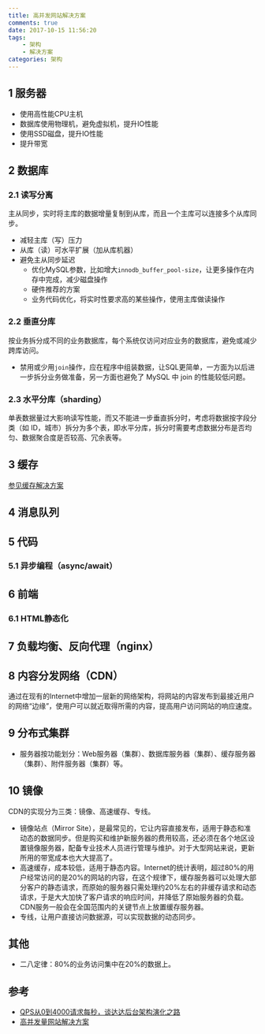 ```yaml
---
title: 高并发网站解决方案
comments: true
date: 2017-10-15 11:56:20
tags: 
    - 架构
    - 解决方案    
categories: 架构
---
```

## 1 服务器

- 使用高性能CPU主机
- 数据库使用物理机，避免虚拟机，提升IO性能
- 使用SSD磁盘，提升IO性能
- 提升带宽

## 2 数据库

### 2.1 读写分离

主从同步，实时将主库的数据增量复制到从库，而且一个主库可以连接多个从库同步。
- 减轻主库（写）压力
- 从库（读）可水平扩展（加从库机器）
- 避免主从同步延迟
    - 优化MySQL参数，比如增大`innodb_buffer_pool-size`，让更多操作在内存中完成，减少磁盘操作
    - 硬件推荐的方案
    - 业务代码优化，将实时性要求高的某些操作，使用主库做读操作

### 2.2 垂直分库

按业务拆分成不同的业务数据库，每个系统仅访问对应业务的数据库，避免或减少跨库访问。
- 禁用或少用`join`操作，应在程序中组装数据，让SQL更简单，一方面为以后进一步拆分业务做准备，另一方面也避免了 MySQL 中 join 的性能较低问题。

### 2.3 水平分库（sharding）

单表数据量过大影响读写性能，而又不能进一步垂直拆分时，考虑将数据按字段分类（如 ID，城市）拆分为多个表，即水平分库，拆分时需要考虑数据分布是否均匀、数据聚合度是否较高、冗余表等。

## 3 缓存

[参见缓存解决方案]()

## 4 消息队列

## 5 代码

### 5.1 异步编程（async/await）

## 6 前端

### 6.1 HTML静态化

## 7 负载均衡、反向代理（nginx）

## 8 内容分发网络（CDN）

通过在现有的Internet中增加一层新的网络架构，将网站的内容发布到最接近用户的网络“边缘”，使用户可以就近取得所需的内容，提高用户访问网站的响应速度。

## 9 分布式集群

- 服务器按功能划分：Web服务器（集群）、数据库服务器（集群）、缓存服务器（集群）、附件服务器（集群）等。

## 10 镜像

CDN的实现分为三类：镜像、高速缓存、专线。
- 镜像站点（Mirror Site），是最常见的，它让内容直接发布，适用于静态和准动态的数据同步。但是购买和维护新服务器的费用较高，还必须在各个地区设置镜像服务器，配备专业技术人员进行管理与维护。对于大型网站来说，更新所用的带宽成本也大大提高了。
- 高速缓存，成本较低，适用于静态内容。Internet的统计表明，超过80%的用户经常访问的是20%的网站的内容，在这个规律下，缓存服务器可以处理大部分客户的静态请求，而原始的服务器只需处理约20%左右的非缓存请求和动态请求，于是大大加快了客户请求的响应时间，并降低了原始服务器的负载。　　CDN服务一般会在全国范围内的关键节点上放置缓存服务器。
- 专线，让用户直接访问数据源，可以实现数据的动态同步。

## 其他

- 二八定律：80%的业务访问集中在20%的数据上。

## 参考

- [QPS从0到4000请求每秒，谈达达后台架构演化之路](http://www.cnblogs.com/WeiGe/p/5658175.html)
- [高并发量网站解决方案](http://blog.csdn.net/y_h_t/article/details/6322823)